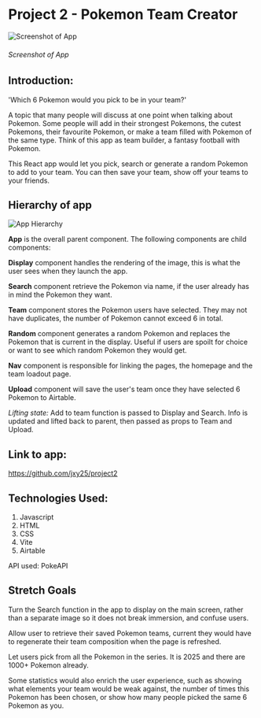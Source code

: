 # Project 2 - Pokemon Team Creator

![Screenshot of App](/ScreenshotApp.png)

###### Screenshot of App

## Introduction:

'Which 6 Pokemon would you pick to be in your team?'

A topic that many people will discuss at one point when talking about Pokemon. Some people will add in their strongest Pokemons, the cutest Pokemons, their favourite Pokemon, or make a team filled with Pokemon of the same type. Think of this app as team builder, a fantasy football with Pokemon.

This React app would let you pick, search or generate a random Pokemon to add to your team. You can then save your team, show off your teams to your friends.

## Hierarchy of app

![App Hierarchy](/AppHierarchy.png)

**App** is the overall parent component. The following components are child components:

**Display** component handles the rendering of the image, this is what the user sees when they launch the app.

**Search** component retrieve the Pokemon via name, if the user already has in mind the Pokemon they want.

**Team** component stores the Pokemon users have selected. They may not have duplicates, the number of Pokemon cannot exceed 6 in total.

**Random** component generates a random Pokemon and replaces the Pokemon that is current in the display. Useful if users are spoilt for choice or want to see which random Pokemon they would get.

**Nav** component is responsible for linking the pages, the homepage and the team loadout page.

**Upload** component will save the user's team once they have selected 6 Pokemon to Airtable.

_Lifting state:_ Add to team function is passed to Display and Search. Info is updated and lifted back to parent, then passed as props to Team and Upload.

## Link to app:

https://github.com/jxy25/project2

## Technologies Used:

1. Javascript
1. HTML
1. CSS
1. Vite
1. Airtable

API used: PokeAPI

## Stretch Goals

Turn the Search function in the app to display on the main screen, rather than a separate image so it does not break immersion, and confuse users.

Allow user to retrieve their saved Pokemon teams, current they would have to regenerate their team composition when the page is refreshed.

Let users pick from all the Pokemon in the series. It is 2025 and there are 1000+ Pokemon already.

Some statistics would also enrich the user experience, such as showing what elements your team would be weak against, the number of times this Pokemon has been chosen, or show how many people picked the same 6 Pokemon as you.
